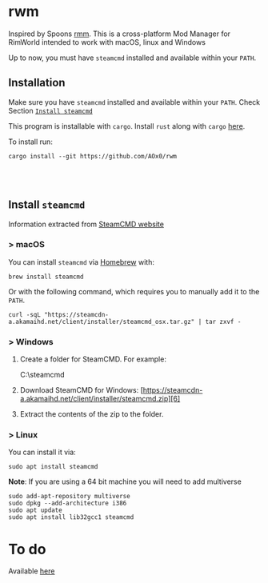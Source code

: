 # rwm

Inspired by Spoons [rmm][1]. This is a cross-platform Mod Manager for RimWorld intended to work with macOS, linux and Windows

Up to now, you must have `steamcmd` installed and available within your `PATH`.

## Installation
Make sure you have `steamcmd` installed and available within your `PATH`. Check Section [`Install steamcmd`][2]

This program is installable with `cargo`. Install `rust` along with `cargo` [here][3].

To install run:

	cargo install --git https://github.com/AOx0/rwm


<br/><br/> 
## Install  `steamcmd`
Information extracted from [SteamCMD website][4]

### \> macOS
You can install  `steamcmd` via [Homebrew][5] with:

	brew install steamcmd

Or with the following command, which requires you to manually add it to the `PATH`.

	curl -sqL "https://steamcdn-a.akamaihd.net/client/installer/steamcmd_osx.tar.gz" | tar zxvf -


### \> Windows
1. Create a folder for SteamCMD. For example:

	C:\steamcmd

2. Download SteamCMD for Windows: [https://steamcdn-a.akamaihd.net/client/installer/steamcmd.zip][6]
3. Extract the contents of the zip to the folder.

### \> Linux
You can install it via:

	sudo apt install steamcmd

 **Note**: 	If you are using a 64 bit machine you will need to add multiverse

	sudo add-apt-repository multiverse
	sudo dpkg --add-architecture i386
	sudo apt update
	sudo apt install lib32gcc1 steamcmd 

# To do
Available [here][7]

[1]:	https://github.com/Spoons/rmm "rmm"
[2]:	https://github.com/AOx0/rwm#install--steamcmd
[3]:	https://www.rust-lang.org/tools/install
[4]:	https://developer.valvesoftware.com/wiki/SteamCMD "SteamCMD website"
[5]:	https://brew.sh "Homebrew"
[6]:	https://steamcdn-a.akamaihd.net/client/installer/steamcmd.zip
[7]:	https://github.com/AOx0/rwm/projects/1